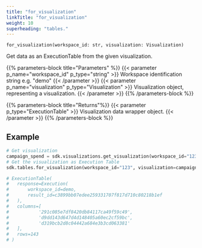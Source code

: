 ```yaml
---
title: "for_visualization"
linkTitle: "for_visualization"
weight: 10
superheading: "tables."
---
```




``for_visualization(workspace_id: str, visualization: Visualization)``

Get data as an ExecutionTable from the given visualization.

{{% parameters-block title="Parameters" %}}
{{< parameter p_name="workspace_id" p_type="string" >}}
Workspace identification string e.g. "demo"
{{< /parameter >}}
{{< parameter p_name="visualization" p_type="Visualization" >}}
Visualization object, representing a visualization.
{{< /parameter >}}
{{% /parameters-block %}}

{{% parameters-block title="Returns"%}}
{{< parameter p_type="ExecutionTable" >}}
Visualization data wrapper object.
{{< /parameter >}}
{{% /parameters-block %}}

## Example

```python
# Get visualization
campaign_spend = sdk.visualizations.get_visualization(workspace_id="123", visualization_id="campaign_spend")
# Get the visualization as Execution Table
sdk.tables.for_visualization(workspace_id="123", visualization=campaign_spend)

# ExecutionTable(
#   response=Execution(
#       workspace_id=demo,
#       result_id=c3899bb07edee259331707f817d710c80218b1ef
#   ),
#   columns=[
#           '291c085e7df8420db84117ca49f59c49',
#           'd9dd143d647d4d148405a60ec2cf59bc',
#           'd319bcb2d8c04442a684e3b3cd063381'
#   ],
#   rows=143
# )
```
